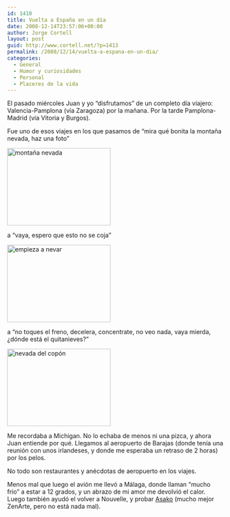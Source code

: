 ```yaml
---
id: 1410
title: Vuelta a España en un día
date: 2008-12-14T23:57:06+00:00
author: Jorge Cortell
layout: post
guid: http://www.cortell.net/?p=1413
permalink: /2008/12/14/vuelta-a-espana-en-un-dia/
categories:
  - General
  - Humor y curiosidades
  - Personal
  - Placeres de la vida
---
```

El pasado miércoles Juan y yo &#8220;disfrutamos&#8221; de un completo día viajero: Valencia-Pamplona (vía Zaragoza) por la mañana. Por la tarde Pamplona-Madrid (vía Vitoria y Burgos).

Fue uno de esos viajes en los que pasamos de &#8220;mira qué bonita la montaña nevada, haz una foto&#8221;

<img src="http://farm4.static.flickr.com/3240/3105933034_b54fee38e2_m.jpg" alt="montaña nevada" width="240" height="180" />

a &#8220;vaya, espero que esto no se coja&#8221;

<img src="http://farm4.static.flickr.com/3262/3105102719_940c5deced_m.jpg" alt="empieza a nevar" width="240" height="180" />

a &#8220;no toques el freno, decelera, concentrate, no veo nada, vaya mierda, ¿dónde está el quitanieves?&#8221;

<img src="http://farm4.static.flickr.com/3097/3105108773_e0565d0b1b_m.jpg" alt="nevada del copón" width="240" height="180" />

Me recordaba a Michigan. No lo echaba de menos ni una pizca, y ahora Juan entiende por qué. Llegamos al aeropuerto de Barajas (donde tenía una reunión con unos irlandeses, y donde me esperaba un retraso de 2 horas) por los pelos.

No todo son restaurantes y anécdotas de aeropuerto en los viajes.

Menos mal que luego el avión me llevó a Málaga, donde llaman &#8220;mucho frío&#8221; a estar a 12 grados, y un abrazo de mi amor me devolvió el calor. Luego también ayudó el volver a Nouvelle, y probar <a title="http://www.restauranteasako.com/" href="http://www.restauranteasako.com/" target="_blank">Asako</a> (mucho mejor ZenArte, pero no está nada mal).